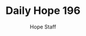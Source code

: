 ---
image: /assets/img/daily-hope-default-artwork.png
title: Daily Hope 196
number: 196
categories:
  - Daily Hope
author: Hope Staff
notes: Daily Hope 196
embed: >-
  <iframe src="https://open.spotify.com/embed/episode/5MHK26KTdIvSy79IpKpOdq?utm_source=generator" width="400px" height="102px" frameborder=“0" scrolling=“no”></iframe>
---